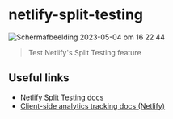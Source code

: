 # netlify-split-testing
![Scherm­afbeelding 2023-05-04 om 16 22 44](https://user-images.githubusercontent.com/32248471/236239312-7bb86542-46ab-4d3a-95eb-0fbc5112a96c.png)

> Test Netlify's Split Testing feature

## Useful links
- [Netlify Split Testing docs](https://docs.netlify.com/site-deploys/split-testing/)
- [Client-side analytics tracking docs (Netlify)](https://docs.netlify.com/site-deploys/split-testing/#set-up-client-side-analytics-tracking)
